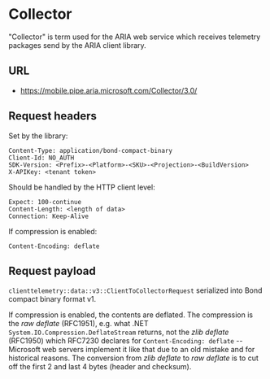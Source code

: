 Collector
=========

"Collector" is term used for the ARIA web service which receives
telemetry packages send by the ARIA client library.

URL
---

-   <https://mobile.pipe.aria.microsoft.com/Collector/3.0/>

Request headers
---------------

Set by the library:

    Content-Type: application/bond-compact-binary
    Client-Id: NO_AUTH
    SDK-Version: <Prefix>-<Platform>-<SKU>-<Projection>-<BuildVersion>
    X-APIKey: <tenant token>

Should be handled by the HTTP client level:

    Expect: 100-continue
    Content-Length: <length of data>
    Connection: Keep-Alive

If compression is enabled:

    Content-Encoding: deflate

Request payload
---------------

`clienttelemetry::data::v3::ClientToCollectorRequest` serialized into
Bond compact binary format v1.

If compression is enabled, the contents are deflated. The compression is
the *raw deflate* (RFC1951), e.g. what .NET
`System.IO.Compression.DeflateStream` returns, not the *zlib deflate*
(RFC1950) which RFC7230 declares for `Content-Encoding: deflate` --
Microsoft web servers implement it like that due to an old mistake and
for historical reasons. The conversion from *zlib deflate* to *raw
deflate* is to cut off the first 2 and last 4 bytes (header and
checksum).
